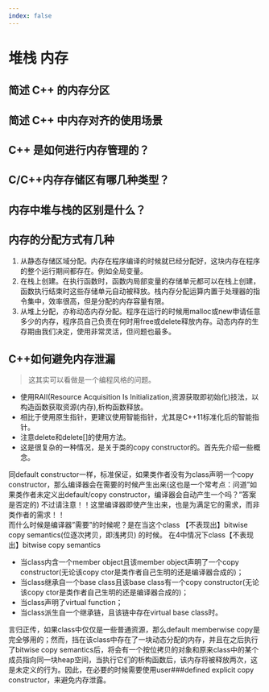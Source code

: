 ```yaml
---
index: false
---
```


# 堆栈 内存

## 简述 C++ 的内存分区

## 简述 C++ 中内存对齐的使用场景

## C++ 是如何进行内存管理的？

## C/C++内存存储区有哪几种类型？

## 内存中堆与栈的区别是什么？

## 内存的分配方式有几种

1. 从静态存储区域分配。内存在程序编译的时候就已经分配好，这块内存在程序的整个运行期间都存在。例如全局变量。
2. 在栈上创建。在执行函数时，函数内局部变量的存储单元都可以在栈上创建，函数执行结束时这些存储单元自动被释放。栈内存分配运算内置于处理器的指令集中，效率很高，但是分配的内存容量有限。
3. 从堆上分配，亦称动态内存分配。程序在运行的时候用malloc或new申请任意多少的内存，程序员自己负责在何时用free或delete释放内存。动态内存的生存期由我们决定，使用非常灵活，但问题也最多。

## C++如何避免内存泄漏

> 这其实可以看做是一个编程风格的问题。

* 使用RAII(Resource Acquisition Is Initialization,资源获取即初始化)技法，以构造函数获取资源(内存),析构函数释放。
* 相比于使用原生指针，更建议使用智能指针，尤其是C++11标准化后的智能指针。
* 注意delete和delete[]的使用方法。
* 这是很复杂的一种情况，是关于类的copy constructor的。首先先介绍一些概念。

同default constructor一样，标准保证，如果类作者没有为class声明一个copy constructor，那么编译器会在需要的时候产生出来(这也是一个常考点：问道”如果类作者未定义出default/copy
constructor，编译器会自动产生一个吗？”答案是否定的)
不过请注意！！这里编译器即使产生出来，也是为满足它的需求，而非类作者的需求！！   
而什么时候是编译器”需要”的时候呢？是在当这个class 【不表现出】bitwise copy semantics(位逐次拷贝，即浅拷贝)
的时候。 在4中情况下class【不表现出】bitwise copy semantics

* 当class内含一个member object且该member object声明了一个copy constructor(无论该copy ctor是类作者自己生明的还是编译器合成的)；
* 当class继承自一个base class且该base class有一个copy constructor(无论该copy ctor是类作者自己生明的还是编译器合成的)；
* 当class声明了virtual function；
* 当class派生自一个继承链，且该链中存在virtual base class时。

言归正传，如果class中仅仅是一些普通资源，那么default memberwise copy是完全够用的；然而，挡在该class中存在了一块动态分配的内存，并且在之后执行了bitwise copy
semantics后，将会有一个按位拷贝的对象和原来class中的某个成员指向同一块heap空间，当执行它们的析构函数后，该内存将被释放两次，这是未定义的行为。因此，在必要的时候需要使用user###defined explicit
copy constructor，来避免内存泄露。
